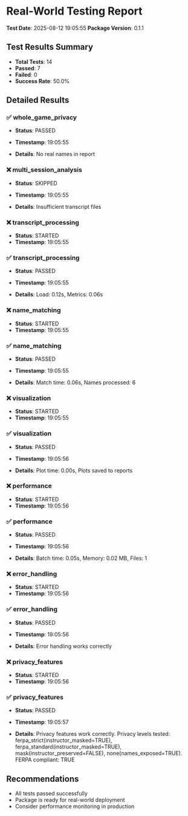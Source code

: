# Real-World Testing Report

**Test Date**: 2025-08-12 19:05:55
**Package Version**: 0.1.1

## Test Results Summary

- **Total Tests**: 14
- **Passed**: 7
- **Failed**: 0
- **Success Rate**: 50.0%

## Detailed Results

### ✅ whole_game_privacy
- **Status**: PASSED
- **Timestamp**: 19:05:55

- **Details**: No real names in report

### ❌ multi_session_analysis
- **Status**: SKIPPED
- **Timestamp**: 19:05:55

- **Details**: Insufficient transcript files

### ❌ transcript_processing
- **Status**: STARTED
- **Timestamp**: 19:05:55

### ✅ transcript_processing
- **Status**: PASSED
- **Timestamp**: 19:05:55

- **Details**: Load: 0.12s, Metrics: 0.06s

### ❌ name_matching
- **Status**: STARTED
- **Timestamp**: 19:05:55

### ✅ name_matching
- **Status**: PASSED
- **Timestamp**: 19:05:55

- **Details**: Match time: 0.06s, Names processed: 6

### ❌ visualization
- **Status**: STARTED
- **Timestamp**: 19:05:55

### ✅ visualization
- **Status**: PASSED
- **Timestamp**: 19:05:56

- **Details**: Plot time: 0.00s, Plots saved to reports

### ❌ performance
- **Status**: STARTED
- **Timestamp**: 19:05:56

### ✅ performance
- **Status**: PASSED
- **Timestamp**: 19:05:56

- **Details**: Batch time: 0.05s, Memory: 0.02 MB, Files: 1

### ❌ error_handling
- **Status**: STARTED
- **Timestamp**: 19:05:56

### ✅ error_handling
- **Status**: PASSED
- **Timestamp**: 19:05:56

- **Details**: Error handling works correctly

### ❌ privacy_features
- **Status**: STARTED
- **Timestamp**: 19:05:56

### ✅ privacy_features
- **Status**: PASSED
- **Timestamp**: 19:05:57

- **Details**: Privacy features work correctly. Privacy levels tested: ferpa_strict(instructor_masked=TRUE), ferpa_standard(instructor_masked=TRUE), mask(instructor_preserved=FALSE), none(names_exposed=TRUE). FERPA compliant: TRUE

## Recommendations

- All tests passed successfully
- Package is ready for real-world deployment
- Consider performance monitoring in production
